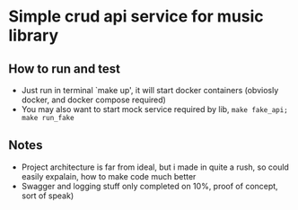 # Simple crud api service for music library

## How to run and test

* Just run in terminal `make up', it will start docker containers (obviosly docker, and docker compose required)
* You may also want to start mock service required by lib, `make fake_api; make run_fake` 

## Notes

* Project architecture is far from ideal, but i made in quite a rush, so could easily expalain, how to make code much better
* Swagger and logging stuff only completed on 10%, proof of concept, sort of speak)
